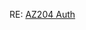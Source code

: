 RE: [AZ204 Auth](https://learn.microsoft.com/en-us/training/modules/implement-authentication-by-using-microsoft-authentication-library/4-interactive-authentication-msal)
